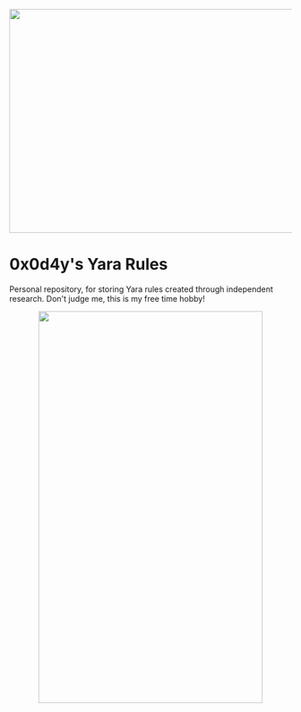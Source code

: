 
<p align="center">
  <img src="https://www.malwarebytes.com/wp-content/uploads/sites/2/2017/09/yaralogo.jpg" width="700" height="400">
</p>

# 0x0d4y's Yara Rules
Personal repository, for storing Yara rules created through independent research. Don't judge me, this is my free time hobby!


<p align="center">
  <img src="https://pbs.twimg.com/media/E4BDQ6sVoAYurRx.jpg" width="400" height="700">
</p>
